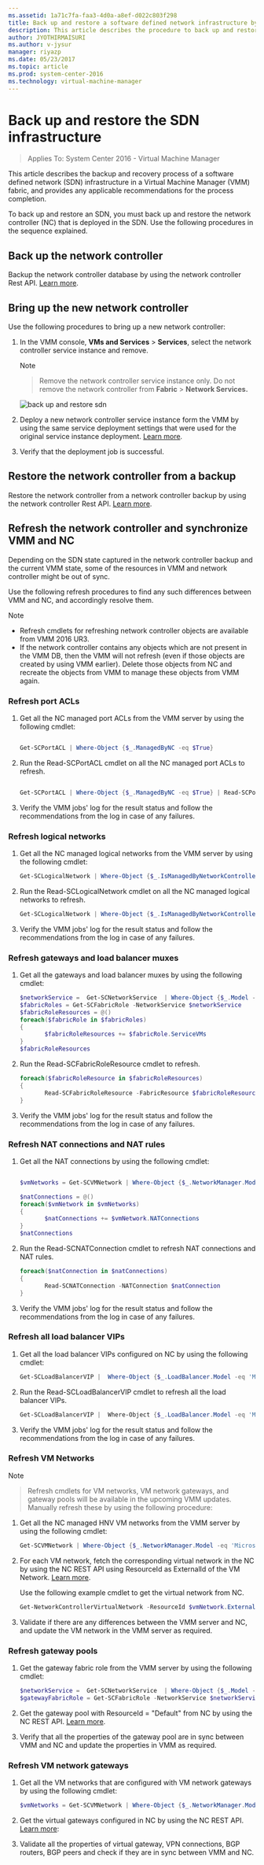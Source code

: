 ```yaml
---
ms.assetid: 1a71c7fa-faa3-4d0a-a8ef-d022c803f298
title: Back up and restore a software defined network infrastructure by using VMM 2016
description: This article describes the procedure to back up and restore the software defined infrastructure.
author: JYOTHIRMAISURI
ms.author: v-jysur
manager: riyazp
ms.date: 05/23/2017
ms.topic: article
ms.prod: system-center-2016
ms.technology: virtual-machine-manager
---
```


# Back up and restore the SDN infrastructure

>Applies To: System Center 2016 - Virtual Machine Manager

This article describes the backup and recovery process of a software defined network (SDN) infrastructure in a Virtual Machine Manager (VMM) fabric, and provides any applicable recommendations for the process completion.

To back up and restore an SDN, you must back up and restore the network controller (NC) that is deployed in the SDN. Use the following procedures in the sequence explained.

## Back up the network controller

Backup the network controller database by using the network controller Rest API. [Learn more](https://docs.microsoft.com/en-us/windows-server/networking/sdn/manage/update-backup-restore#a-namebkmkbackupabackup-the-sdn-infrastructure).

## Bring up the new network controller

Use the following procedures to bring up a new network controller:

1. In the VMM console, **VMs and Services** > **Services**, select the network controller service instance and remove.

    > [!NOTE]

    > Remove the network controller service instance only. Do not remove the network controller from **Fabric** > **Network Services.**

    ![back up and restore sdn](media/sdn-backup-restore/back-up-restore-sdn.png)

2. Deploy a new network controller service instance form the VMM by using the same service deployment settings that were  used for the original service instance deployment. [Learn more](https://docs.microsoft.com/en-us/system-center/vmm/sdn-controller).

3. Verify that the deployment job is successful.  



## Restore the network controller from a backup

Restore the network controller from a network controller backup by using the network controller Rest API. [Learn more](https://docs.microsoft.com/en-us/windows-server/networking/sdn/manage/update-backup-restore#a-namebkmkrestorearestore-the-sdn-infrastructure-from-a-backup).

## Refresh the network controller and synchronize VMM and NC
Depending on the SDN state captured in the network controller backup and the current VMM state, some of the resources in VMM and network controller might be out of sync.

Use the following refresh procedures to find any such differences between VMM and NC, and accordingly resolve them.


> [!NOTE]
> - Refresh cmdlets for refreshing network controller objects are available from VMM 2016 UR3.
> - If the network controller contains any objects which are not present in the VMM DB, then the  VMM will not refresh (even if those objects are created by using VMM earlier). Delete those objects from NC and recreate the objects from VMM to manage these objects from VMM again.

### Refresh port ACLs
1. Get all the NC managed port ACLs from the VMM server by using the following cmdlet:

    ```powershell

    Get-SCPortACL | Where-Object {$_.ManagedByNC -eq $True}

    ```
2. Run the Read-SCPortACL cmdlet on all the NC managed port ACLs to refresh.

    ```powershell

    Get-SCPortACL | Where-Object {$_.ManagedByNC -eq $True} | Read-SCPortACL
    ```

3. Verify the VMM jobs' log for the result status and follow the recommendations from the log in case of any failures.

### Refresh logical networks
1.	Get all the NC managed logical networks from the VMM
server by using the following cmdlet:

    ```powershell
    Get-SCLogicalNetwork | Where-Object {$_.IsManagedByNetworkController -eq $True}
    ```

2.	Run the Read-SCLogicalNetwork cmdlet on all the NC managed logical networks to refresh.

    ```powershell
    Get-SCLogicalNetwork | Where-Object {$_.IsManagedByNetworkController -eq $True} | Read-SCLogicalNetwork
    ```

3. Verify the VMM jobs' log for the result status and follow the recommendations from the log in case of any failures.

### Refresh gateways and load balancer muxes
1.	Get all the gateways and load balancer muxes by using the following cmdlet:

    ```powershell
    $networkService =  Get-SCNetworkService  | Where-Object {$_.Model -eq 'Microsoft Network Controller'}
    $fabricRoles = Get-SCFabricRole -NetworkService $networkService
    $fabricRoleResources = @()
    foreach($fabricRole in $fabricRoles)
    {
	       $fabricRoleResources += $fabricRole.ServiceVMs
    }
    $fabricRoleResources
    ```

2.	Run the Read-SCFabricRoleResource cmdlet to refresh.

    ```powershell
    foreach($fabricRoleResource in $fabricRoleResources)
    {
	       Read-SCFabricRoleResource -FabricResource $fabricRoleResource
    }
    ```

3.	Verify the VMM jobs' log for the result status and follow the recommendations from the log in case of any failures.

### Refresh NAT connections and NAT rules
1.	Get all the NAT connections by using the following cmdlet:

    ```powershell

    $vmNetworks = Get-SCVMNetwork | Where-Object {$_.NetworkManager.Model -eq 'Microsoft Network Controller' -and $_.IsolationType -eq 'WindowsNetworkVirtualization'}

    $natConnections = @()
    foreach($vmNetwork in $vmNetworks)
    {
	       $natConnections += $vmNetwork.NATConnections
    }
    $natConnections

    ```
2.	Run the Read-SCNATConnection cmdlet to refresh NAT connections and NAT rules.

    ```powershell
    foreach($natConnection in $natConnections)
    {
	       Read-SCNATConnection -NATConnection $natConnection
    }
    ```

3.	Verify the VMM jobs' log for the result status and follow the recommendations from the log in case of any failures.

### Refresh all load balancer VIPs
1.	Get all the load balancer VIPs configured on NC by using the following cmdlet:

    ```powershell
    Get-SCLoadBalancerVIP |  Where-Object {$_.LoadBalancer.Model -eq 'Microsoft Network Controller'}
    ```
2.	Run the Read-SCLoadBalancerVIP cmdlet to refresh all the load balancer VIPs.

    ```powershell
    Get-SCLoadBalancerVIP |  Where-Object {$_.LoadBalancer.Model -eq 'Microsoft Network Controller'}  | Read- SCLoadBalancerVIP  
    ```

3.	Verify the VMM jobs' log for the result status and follow the recommendations from the log in case of any failures.

### Refresh VM Networks
> [!NOTE]

> Refresh cmdlets for VM networks, VM network gateways, and gateway pools  will be available in the upcoming VMM updates. Manually refresh these  by using the following procedure:

1.	Get all the NC managed HNV VM networks from the VMM server by using the following cmdlet:

    ```powershell
    Get-SCVMNetwork | Where-Object {$_.NetworkManager.Model -eq 'Microsoft Network Controller' -and $_.IsolationType -eq 'WindowsNetworkVirtualization'}
    ```
2.	For each VM network, fetch the corresponding virtual network in the NC by using the NC REST API using ResourceId as ExternalId of the VM Network. [Learn more](https://technet.microsoft.com/en-us/itpro/powershell/windows/networkcontroller/get-networkcontrollervirtualnetwork).

    Use the following example cmdlet to get the virtual network from NC.

    ```powershell
    Get-NetworkControllerVirtualNetwork -ResourceId $vmNetwork.ExternalId
    ```

3. Validate if there are any differences between the VMM server and NC, and update the VM network in the VMM server as required.

### Refresh gateway pools

1.	Get the gateway fabric role from the VMM server by using the following cmdlet:

    ```powershell
    $networkService =  Get-SCNetworkService  | Where-Object {$_.Model -eq 'Microsoft Network Controller'}
    $gatewayFabricRole = Get-SCFabricRole -NetworkService $networkService | Where-Object {$_. RoleType -eq ‘Gateway’}
    ```

2.	Get the gateway pool with ResourceId = "Default" from NC by using the NC REST API. [Learn more](https://technet.microsoft.com/en-us/itpro/powershell/windows/networkcontroller/get-networkcontrollergatewaypool).
3.	Verify that all the properties of the gateway pool are in sync between VMM and NC and update the properties in VMM as required.

### Refresh VM network gateways

1.	Get all the VM networks that are configured with VM network gateways by using the following cmdlet:

    ```powershell
    $vmNetworks = Get-SCVMNetwork | Where-Object {$_.NetworkManager.Model -eq 'Microsoft Network Controller' -and $_.IsolationType -eq 'WindowsNetworkVirtualization'  -and $_.VMNetworkGateways.Count -gt 0}}
    ```

2.	Get the virtual gateways configured in NC by using the NC REST API. [Learn more](https://technet.microsoft.com/en-us/itpro/powershell/windows/networkcontroller/get-networkcontrollervirtualgateway):
3.	Validate all the properties of virtual gateway, VPN connections, BGP routers, BGP peers and check if they are in sync between VMM and NC.
